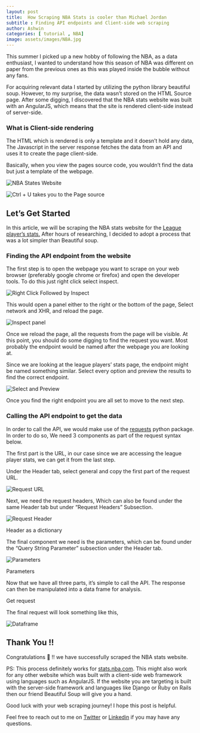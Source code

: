 ```yaml
---
layout: post
title:  How Scraping NBA Stats is cooler than Michael Jordan
subtitle : Finding API endpoints and Client-side web scraping
author: Ashwin
categories: [ tutorial , NBA]
image: assets/images/NBA.jpg
---
```

This summer I picked up a new hobby of following the NBA, as a data enthusiast, I wanted to understand how this season of NBA was different on paper from the previous ones as this was played inside the bubble without any fans.

For acquiring relevant data I started by utilizing the python library beautiful soup. However, to my surprise, the data wasn’t stored on the HTML Source page. After some digging, I discovered that the NBA stats website was built with an AngularJS, which means that the site is rendered client-side instead of server-side.

### What is Client-side rendering

The HTML which is rendered is only a template and it doesn’t hold any data, The Javascript in the server response fetches the data from an API and uses it to create the page client-side.

Basically, when you view the pages source code, you wouldn’t find the data but just a template of the webpage.

![[NBA States Website](https://stats.nba.com/players/traditional/?SeasonType=Regular%20Season&sort=PTS&dir=-1&Season=2019-20)](https://cdn-images-1.medium.com/max/2640/1*6ay35LCsJn_9UJr6OuSsHg.png)

![Ctrl + U takes you to the Page source](https://cdn-images-1.medium.com/max/2640/1*pGIksJJN5pAu6wTg2_hVtQ.png)

## Let’s Get Started

In this article, we will be scraping the NBA stats website for the [League player’s stats.](https://stats.nba.com/players/traditional/?SeasonType=Regular%20Season&sort=PTS&dir=-1&Season=2019-20) After hours of researching, I decided to adopt a process that was a lot simpler than Beautiful soup.

### Finding the API endpoint from the website

The first step is to open the webpage you want to scrape on your web browser (preferably google chrome or firefox) and open the developer tools. To do this just right click select inspect.

![Right Click Followed by Inspect](https://cdn-images-1.medium.com/max/2000/1*jG_Fmj6ERa_r_joh1bWceg.jpeg)

This would open a panel either to the right or the bottom of the page, Select network and XHR, and reload the page.

![Inspect panel](https://cdn-images-1.medium.com/max/3600/1*ex45rW_LWZVAG7fu2YehIg.jpeg)

Once we reload the page, all the requests from the page will be visible. At this point, you should do some digging to find the request you want. Most probably the endpoint would be named after the webpage you are looking at.

Since we are looking at the league players’ stats page, the endpoint might be named something similar. Select every option and preview the results to find the correct endpoint.

![Select and Preview](https://cdn-images-1.medium.com/max/3600/1*sRbHnULuPeJjQ2EM0CEGkQ.jpeg)

Once you find the right endpoint you are all set to move to the next step.

### Calling the API endpoint to get the data

In order to call the API, we would make use of the [requests](https://requests.readthedocs.io/en/master/user/quickstart/#custom-headers) python package. In order to do so, We need 3 components as part of the request syntax below.

The first part is the URL, in our case since we are accessing the league player stats, we can get it from the last step.

Under the Header tab, select general and copy the first part of the request URL.

![Request URL](https://cdn-images-1.medium.com/max/3600/1*fxWr9AiFQkdXS6Y3p0eKRw.jpeg)

Next, we need the request headers, Which can also be found under the same Header tab but under “Request Headers” Subsection.

![Request Header](https://cdn-images-1.medium.com/max/3600/1*FWkHO5B8A_0yf9Xwswp_ng.jpeg)

Header as a dictionary

The final component we need is the parameters, which can be found under the “Query String Parameter” subsection under the Header tab.

![Parameters](https://cdn-images-1.medium.com/max/3600/1*JESvDtNXW7-MsbLGyLSkwQ.jpeg)

Parameters

Now that we have all three parts, it’s simple to call the API. The response can then be manipulated into a data frame for analysis.

Get request

The final request will look something like this,

![Dataframe](https://cdn-images-1.medium.com/max/2730/1*HDoJGRdnXbEsrI1PwuDmiw.jpeg)

## Thank You !!

Congratulations 👏 !! we have successfully scraped the NBA stats website.

PS: This process definitely works for [stats.nba.com](https://stats.nba.com/). This might also work for any other website which was built with a client-side web framework using languages such as AngularJS. If the website you are targeting is built with the server-side framework and languages like Django or Ruby on Rails then our friend Beautiful Soup will give you a hand.

Good luck with your web scraping journey! I hope this post is helpful.

Feel free to reach out to me on [Twitter](https://twitter.com/AshwinMuru) or [Linkedin](https://www.linkedin.com/in/ashwinmuthiah/) if you may have any questions.
